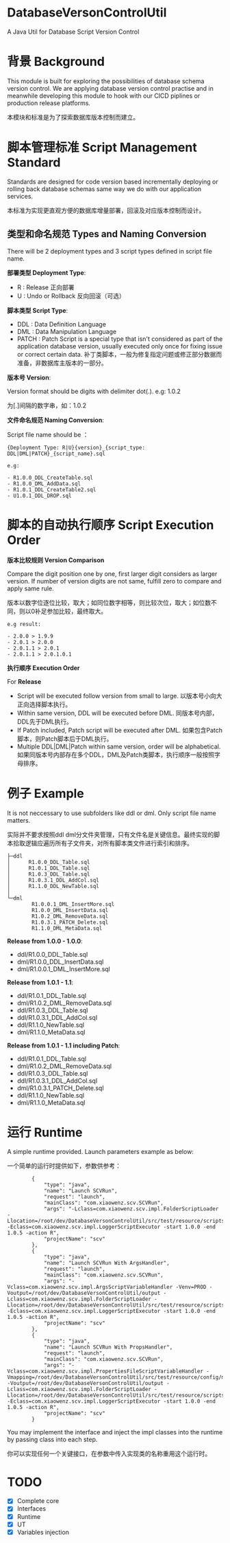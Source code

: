 # DatabaseVersonControlUtil
A Java Util for Database Script Version Control

# 背景 Background

This module is built for exploring the possibilities of database schema version control. We are applying database version control practise and in meanwhile developing this module to hook with our CICD piplines or production release platforms.

本模块和标准是为了探索数据库版本控制而建立。

# 脚本管理标准 Script Management Standard

Standards are designed for code version based incrementally deploying or rolling back database schemas same way we do with our application services.

本标准为实现更直观方便的数据库增量部署，回滚及对应版本控制而设计。

## 类型和命名规范 Types and Naming Conversion

There will be 2 deployment types and 3 script types defined in script file name.

**部署类型 Deployment Type**:

- R : Release 正向部署
- U : Undo or Rollback 反向回滚（可选）

**脚本类型 Script Type**:

- DDL : Data Definition Language
- DML : Data Manipulation Language
- PATCH : Patch Script is a special type that isn't considered as part of the application database version, usually executed only once for fixing issue or correct certain data. 补丁类脚本，一般为修复指定问题或修正部分数据而准备，非数据库主版本的一部分。

**版本号 Version**:

Version format should be digits with delimiter dot(.). e.g: 1.0.2

为[.]间隔的数字串，如：1.0.2

**文件命名规范 Naming Conversion**:

Script file name should be ：

```
{Deployment Type: R|U}{version}_{script_type: DDL|DML|PATCH}_{script_name}.sql

e.g: 

- R1.0.0_DDL_CreateTable.sql
- R1.0.0_DML_AddData.sql
- R1.0.1_DDL_CreateTable2.sql
- U1.0.1_DDL_DROP.sql
```

# 脚本的自动执行顺序 Script Execution Order

**版本比较规则 Version Comparison**

Compare the digit position one by one, first larger digit considers as larger version.
If number of version digits are not same, fulfill zero to compare and apply same rule.

版本以数字位逐位比较，取大；如同位数字相等，则比较次位，取大；如位数不同，则以0补足参加比较，最终取大。

```
e.g result:

- 2.0.0 > 1.9.9
- 2.0.1 > 2.0.0
- 2.0.1.1 > 2.0.1
- 2.0.1.1 > 2.0.1.0.1
```

**执行顺序 Execution Order**

For **Release**

- Script will be executed follow version from small to large. 以版本号小向大正向选择脚本执行。
- Within same version, DDL will be executed before DML. 同版本号内部，DDL先于DML执行。
- If Patch included, Patch script will be executed after DML. 如果包含Patch脚本，则Patch脚本后于DML执行。
- Multiple DDL|DML|Patch within same version, order will be alphabetical. 如果同版本号内部存在多个DDL，DML及Patch类脚本，执行顺序一般按照字母排序。

# 例子 Example

It is not neccessary to use subfolders like ddl or dml. Only script file name matters.

实际并不要求按照ddl dml分文件夹管理，只有文件名是关键信息。最终实现的脚本拾取逻辑应遍历所有子文件夹，对所有脚本类文件进行索引和排序。

```
├─ddl
│      R1.0.0_DDL_Table.sql
│      R1.0.1_DDL_Table.sql
│      R1.0.3_DDL_Table.sql
│      R1.0.3.1_DDL_AddCol.sql
│      R1.1.0_DDL_NewTable.sql
│
└─dml
        R1.0.0.1_DML_InsertMore.sql
        R1.0.0_DML_InsertData.sql
        R1.0.2_DML_RemoveData.sql
        R1.0.3.1_PATCH_Delete.sql
        R1.1.0_DML_MetaData.sql
```

**Release from 1.0.0 - 1.0.0**:

- ddl/R1.0.0_DDL_Table.sql
- dml/R1.0.0_DDL_InsertData.sql
- dml/R1.0.0.1_DML_InsertMore.sql

**Release from 1.0.1 - 1.1**:

- ddl/R1.0.1_DDL_Table.sql
- dml/R1.0.2_DML_RemoveData.sql
- ddl/R1.0.3_DDL_Table.sql
- ddl/R1.0.3.1_DDL_AddCol.sql
- ddl/R1.1.0_NewTable.sql
- dml/R1.1.0_MetaData.sql

**Release from 1.0.1 - 1.1 including Patch**:

- ddl/R1.0.1_DDL_Table.sql
- dml/R1.0.2_DML_RemoveData.sql
- ddl/R1.0.3_DDL_Table.sql
- ddl/R1.0.3.1_DDL_AddCol.sql
- dml/R1.0.3.1_PATCH_Delete.sql
- ddl/R1.1.0_NewTable.sql
- dml/R1.1.0_MetaData.sql

# 运行 Runtime

A simple runtime provided. Launch parameters example as below:

一个简单的运行时提供如下，参数供参考：

```
        {
            "type": "java",
            "name": "Launch SCVRun",
            "request": "launch",
            "mainClass": "com.xiaowenz.scv.SCVRun",
            "args": "-Lclass=com.xiaowenz.scv.impl.FolderScriptLoader -Llocation=/root/dev/DatabaseVersonControlUtil/src/test/resource/scripts/set2 -Eclass=com.xiaowenz.scv.impl.LoggerScriptExecutor -start 1.0.0 -end 1.0.5 -action R",
            "projectName": "scv"
        },
        {
            "type": "java",
            "name": "Launch SCVRun With ArgsHandler",
            "request": "launch",
            "mainClass": "com.xiaowenz.scv.SCVRun",
            "args": "-Vclass=com.xiaowenz.scv.impl.ArgsScriptVariableHandler -Venv=PROD -Voutput=/root/dev/DatabaseVersonControlUtil/output -Lclass=com.xiaowenz.scv.impl.FolderScriptLoader -Llocation=/root/dev/DatabaseVersonControlUtil/src/test/resource/scripts/set2 -Eclass=com.xiaowenz.scv.impl.LoggerScriptExecutor -start 1.0.0 -end 1.0.5 -action R",
            "projectName": "scv"
        },
        {
            "type": "java",
            "name": "Launch SCVRun With PropsHandler",
            "request": "launch",
            "mainClass": "com.xiaowenz.scv.SCVRun",
            "args": "-Vclass=com.xiaowenz.scv.impl.PropertiesFileScriptVariableHandler -Vmapping=/root/dev/DatabaseVersonControlUtil/src/test/resource/config/mapping.properties -Voutput=/root/dev/DatabaseVersonControlUtil/output -Lclass=com.xiaowenz.scv.impl.FolderScriptLoader -Llocation=/root/dev/DatabaseVersonControlUtil/src/test/resource/scripts/set2 -Eclass=com.xiaowenz.scv.impl.LoggerScriptExecutor -start 1.0.0 -end 1.0.5 -action R",
            "projectName": "scv"
        }
```

You may implement the interface and inject the impl classes into the runtime by passing class into each step.

你可以实现任何一个关键接口，在参数中传入实现类的名称重用这个运行时。



# TODO

- [X] Complete core
- [X] Interfaces
- [X] Runtime
- [X] UT
- [X] Variables injection
